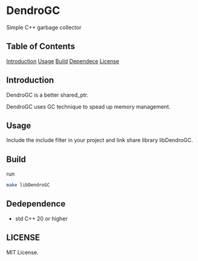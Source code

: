 # DendroGC
Simple C++ garbage collector

## Table of Contents

[Introduction](#introduction)
[Usage](#usage)
[Build](#build)
[Dependece](#dedependence)
[License](#license)

## Introduction
DendroGC is a better shared_ptr.

DendroGC uses GC technique to spead up memory management.

## Usage

Include the include filter in your project and link share library libDendroGC.

## Build
run

```bash
make libDendroGC
```

## Dedependence
- std C++ 20 or higher

## LICENSE
MIT License.
